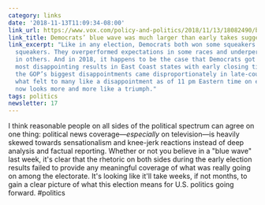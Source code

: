 ```yaml
---
category: links
date: '2018-11-13T11:09:34-08:00'
link_url: https://www.vox.com/policy-and-politics/2018/11/13/18082490/blue-wave
link_title: Democrats’ blue wave was much larger than early takes suggested
link_excerpt: "Like in any election, Democrats both won some squeakers and lost some
  squeakers. They overperformed expectations in some races and underperformed them
  in others. And in 2018, it happens to be the case that Democrats got some of their
  most disappointing results in East Coast states with early closing times, while
  the GOP’s biggest disappointments came disproportionately in late-counting states.\r\n\r\nConsequently,
  what felt to many like a disappointment as of 11 pm Eastern time on election night
  now looks more and more like a triumph."
tags: politics
newsletter: 17
---
```


I think reasonable people on all sides of the political spectrum can agree on one thing: political news coverage—*especially* on television—is heavily skewed towards sensationalism and knee-jerk reactions instead of deep analysis and factual reporting. Whether or not you believe in a "blue wave" last week, it's clear that the rhetoric on both sides during the early election results failed to provide any meaningful coverage of what was really going on among the electorate. It's looking like it'll take weeks, if not months, to gain a clear picture of what this election means for U.S. politics going forward. #politics